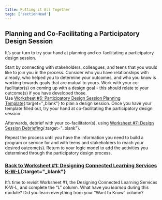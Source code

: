 ```yaml
---
title: Putting it All Together
tags: ['sectionHead']
---
```


## Planning and Co-Facilitating a Participatory Design Session

It’s your turn to try your hand at planning and co-facilitating a participatory design session.  

Start by connecting with stakeholders, colleagues, and teens that you would like to join you in the process.  Consider who you have relationships with already, who helped you to determine your outcomes, and who you know is working towards goals that are mutual to yours.
Work with your co-facilitator(s) on coming up with a design goal - this should relate to your outcome(s) if you have developed those.  
Use [Worksheet #6: Participatory Design Session Planning Template](https://docs.google.com/document/d/1rK1CFq_WpT5k4oH4-jMYW4kXdKrzJfS_RlVND8S1Y6E/edit#heading=h.nak6vkeg1hyb){:target="_blank"} to plan a design session. Once you have your template filled out, try your hand at co-facilitating the participatory design session.

Afterwards, debrief with your co-facilitator(s), using [Worksheet #7: Design Session Debriefing](https://docs.google.com/document/d/1rK1CFq_WpT5k4oH4-jMYW4kXdKrzJfS_RlVND8S1Y6E/edit#heading=h.lxawoj96jpta){:target="_blank"}. 

Repeat the process until you have the information you need to build a program or service for and with teens and stakeholders to reach your desired outcome(s).  Return to your logic model to add the activities you determined through the participatory design process. 

<div class="callout activity" markdown="1">
    
### [Back to Worksheet #1: Designing Connected Learning Services K-W-L](https://docs.google.com/document/d/1rK1CFq_WpT5k4oH4-jMYW4kXdKrzJfS_RlVND8S1Y6E/edit#heading=h.5pf3n53wqrjk){:target="_blank"}
It’s time to revisit Worksheet #1, the Designing Connected Learning Services K-W-L, and complete the “L” column. What have you _learned_ during this module? Did you learn everything from your “Want to Know” column?
</div>

